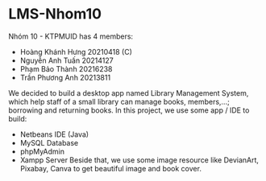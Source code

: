 # LMS-Nhom10
Nhóm 10 - KTPMUID has 4 members:
 - Hoàng Khánh Hưng 20210418 (C)
 - Nguyễn Anh Tuấn 20214127
 - Phạm Bảo Thành 20216238
 - Trần Phương Anh 20213811
   
We decided to build a desktop app named Library Management System, which help staff of a small library can manage books, members,...; borrowing and returning books.
In this project, we use some app / IDE to build:
 + Netbeans IDE (Java)
 + MySQL Database
 + phpMyAdmin
 + Xampp Server
Beside that, we use some image resource like DevianArt, Pixabay, Canva to get beautiful image and book cover.

